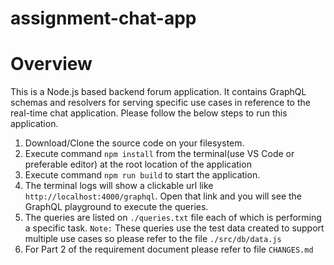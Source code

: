 # assignment-chat-app

# Overview
This is a Node.js based backend forum application. It contains GraphQL schemas and resolvers for serving specific use cases in reference to the real-time chat application. Please follow the below steps to run this application.

1. Download/Clone the source code on your filesystem.
2. Execute command `npm install` from the terminal(use VS Code or preferable editor) at the root location of the application
3. Execute command `npm run build` to start the application. 
4. The terminal logs will show a clickable url like `http://localhost:4000/graphql`. Open that link and you will see the GraphQL playground to execute the queries.
5. The queries are listed on `./queries.txt` file each of which is performing a specific task. `Note:` These queries use the test data created to support multiple use cases so please refer to the file `./src/db/data.js`
6. For Part 2 of the requirement document please refer to file `CHANGES.md`